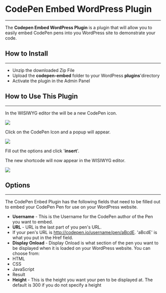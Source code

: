 CodePen Embed WordPress Plugin
==============================


----------


The **Codepen Embed WordPress Plugin** is a plugin that will allow you to easily embed CodePen pens into you WordPress site to demonstrate your code.

How to Install
--------------

----------

* Unzip the downloaded Zip File
* Upload the **codepen-embed** folder to your WordPress **plugins**'directory
* Activate the plugin in the Admin Panel

How to Use This Plugin
----------------------

----------

In the WISIWYG editor the will be a new CodePen icon. 

![](https://raw.github.com/jawittdesigns/codepen-embed-wordpress-plugin/master/assets/screenshot-1.png)

Click on the CodePen Icon and a popup will appear.  

![](https://raw.github.com/jawittdesigns/codepen-embed-wordpress-plugin/master/assets/screenshot-2.png)

Fill out the options and click '**insert**'.

The new shortcode will now appear in the WISIWYG editor.

![](https://raw.github.com/jawittdesigns/codepen-embed-wordpress-plugin/master/assets/screenshot-3.png)

Options
-------

----------

The CodePen Enbed Plugin has the following fields that need to be filled out to embed your CodePen Pen for use on your WordPress website.

* **Username** - This is the Username for the CodePen author of the Pen you want to embed.
* **URL** - URL is the last part of you pen's URL.
 * If your pen's URL is http://codepen.io/username/pen/aBcdE. 'aBcdE' is what you put in the Href field.
* **Display Onload** - Display Onload is what section of the pen you want to be displayed when it is loaded on your WordPress website. You can choose from:
 * HTML
 * CSS
 * JavaScript
 * Result
* **Height** - This is the height you want your pen to be displayed at. The default is 300 if you do not specify a height


